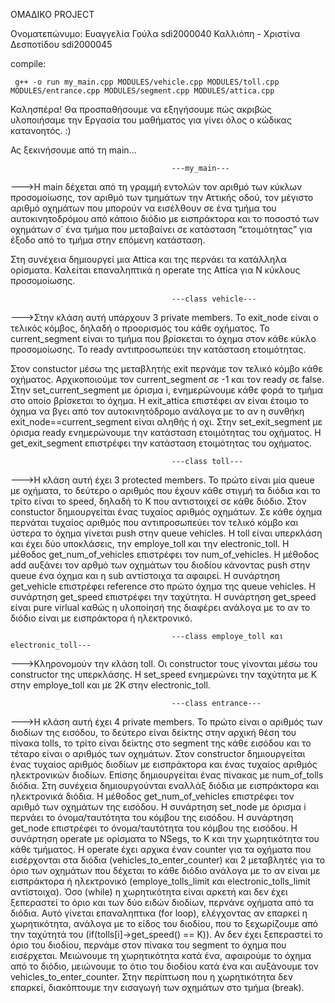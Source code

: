 OMAΔIKO PROJECT

Ονοματεπώνυμο:  Ευαγγελία Γούλα  sdi2000040
                Καλλιόπη - Χριστίνα Δεσποτίδου sdi2000045

compile:

     g++ -o run my_main.cpp MODULES/vehicle.cpp MODULES/toll.cpp MODULES/entrance.cpp MODULES/segment.cpp MODULES/attica.cpp                

Καλησπέρα! Θα προσπαθήσουμε να εξηγήσουμε πώς ακριβώς υλοποιήσαμε την Εργασία του μαθήματος για γίνει όλος ο κώδικας κατανοητός. :)

Ας ξεκινήσουμε από τη main...

                                        ---my_main---
--->Η main δέχεται από τη γραμμή εντολών τον αριθμό των κύκλων προσομοίωσης, τον αριθμό των τμημάτων την Αττικής οδού, τον μέγιστο αριθμό οχημάτων που μπορούν να εισέλθουν σε ένα τμήμα του 
αυτοκινητοδρόμου από κάποιο διόδιο με εισπράκτορα και το ποσοστό των οχημάτων σ΄ ένα τμήμα που μεταβαίνει σε κατάσταση “ετοιμότητας” για έξοδο από το τμήμα στην επόμενη κατάσταση.

Στη συνέχεια δημιουργεί μια Attica και της περνάει τα κατάλληλα ορίσματα.
Καλείται επαναληπτικά η operate της Attica για Ν κύκλους προσομοίωσης.


                                        ---class vehicle---
--->Στην κλάση αυτή υπάρχουν 3 private members. Το exit_node είναι ο τελικός κόμβος, δηλαδή ο προορισμός του κάθε οχήματος. Το current_segment είναι το τμήμα που βρίσκεται το όχημα στον κάθε 
κύκλο προσομοίωσης. Το ready αντιπροσωπεύει την κατάσταση ετοιμότητας.

Στον constuctor μέσω της μεταβλητής exit περνάμε τον τελικό κόμβο κάθε οχήματος. Αρχικοποιούμε τον current_segment σε -1 και τον ready σε false. 
Στην set_current_segment με όρισμα i, ενημερώνουμε κάθε φορά το τμήμα στο οποίο βρίσκεται το όχημα. 
Η exit_attica επιστέφει αν είναι έτοιμο το όχημα να βγει από τον αυτοκινητόδρομο ανάλογα με το αν η συνθήκη exit_node==current_segment είναι αληθής ή οχι.
Στην set_exit_segment με όρισμα ready ενημερώνουμε την κατάσταση ετοιμότητας του οχήματος.
Η get_exit_segment επιστρέφει την κατάσταση ετοιμότητας του οχήματος.


                                        ---class toll---
--->Η κλάση αυτή έχει 3 protected members. Το πρώτο είναι μία queue με οχήματα, το δεύτερο ο αριθμός που έχουν κάθε στιγμή τα διόδια και το τρίτο είναι το speed, δηλαδή το Κ που αντιστοιχεί σε 
κάθε διόδιο.
Στον constuctor δημιουργείται ένας τυχαίος αριθμός οχημάτων. Σε κάθε όχημα περνάται τυχαίος αριθμός που αντιπροσωπεύει τον τελικό κόμβο και ύστερα το όχημα γίνεται push στην queue vehicles.
Η toll είναι υπερκλάση και έχει δύο υποκλάσεις, την employe_toll και την electronic_toll. 
Η μέθοδος get_num_of_vehicles επιστρέφει τον num_of_vehicles.
Η μέθοδος add αυξάνει τον αρθμό των οχημάτων του διοδίου κάνοντας push στην queue ένα όχημα και η sub αντίστοιχα τα αφαιρεί.
Η συνάρτηση get_vehicle επιστρέφει reference στο πρώτο όχημα της queue vehicles.
Η συνάρτηση get_speed επιστρέφει την ταχύτητα.
Η συνάρτηση get_speed είναι pure virlual καθώς η υλοποίησή της διαφέρει ανάλογα με το αν το διόδιο είναι με εισπράκτορα ή ηλεκτρονικό.


                                        ---class employe_toll και electronic_toll---
--->Κληρονομούν την κλάση toll. Οι constructor τους γίνονται μέσω του constructor της υπερκλάσης.
Η set_speed ενημερώνει την ταχύτητα με Κ στην employe_toll και με 2Κ στην electronic_toll.


                                        ---class entrance---
--->Η κλάση αυτή έχει 4 private members. Το πρώτο είναι ο αριθμός των διοδίων της εισόδου, το δεύτερο είναι δείκτης στην αρχική θέση του πίνακα tolls, το τρίτο είναι δείκτης στο segment της 
κάθε εισόδου και το τέταρο είναι ο αριθμός των οχημάτων.
Στον constructor δημιουργείται ένας τυχαίος αριθμός διοδίων με εισπράκτορα και ένας τυχαίος αριθμός ηλεκτρονικών διοδίων. Επίσης δημιουργείται ένας πίνακας με num_of_tolls διόδια.
Στη συνέχεια δημιουργούνται εναλλάξ διόδια με εισπράκτορα και ηλεκτρονικά διόδια.
Η μέθοδος get_num_of_vehicles επιστρέφει τον αριθμό των οχημάτων της εισόδου.
Η συνάρτηση set_node με όρισμα i περνάει το όνομα/ταυτότητα του κόμβου της εισόδου.
Η συνάρτηση get_node επιστρέφει το όνομα/ταυτότητα του κόμβου της εισόδου.
H συνάρτηση operate με ορίσματα το NSegs, το Κ και την χωρητικότητα του κάθε τμήματος. Η operate έχει αρχικα έναν counter για τα οχήματα που εισέρχονται στα διόδια (vehicles_to_enter_counter) 
και 2 μεταβλητές για το όριο των οχημάτων που δέχεται το κάθε διόδιο ανάλογα με το αν είναι με εισπράκτορα ή ηλεκτρονικό (employe_tolls_limit και electronic_tolls_limit αντίστοιχα).
Όσο (while) η χωρητικότητα είναι αρκετή και δεν έχει ξεπεραστεί το όριο και των δύο ειδών διοδίων, περνάνε οχήματα από τα διόδια.
Αυτό γίνεται επαναληπτικα (for loop), ελέγχοντας αν επαρκεί η χωρητικότητα, ανάλογα με το είδος του διοδίου, που το ξεχωρίζουμε από την ταχύτητά του (if(tolls[i]->get_speed() == K)). Αν δεν 
έχει ξεπεραστεί το όριο του διοδίου, περνάμε στον πίνακα του segment το όχημα που εισέρχεται. Μειώνουμε τη χωρητικότητα κατά ένα, αφαιρούμε το όχημα από το διόδιο, μειώνουμε το ότιο του 
διοδίου κατά ένα και αυξάνουμε τον vehicles_to_enter_counter. Στην περίπτωση που η χωρητικότητα δεν επαρκεί, διακόπτουμε την εισαγωγή των οχημάτων στο τμήμα (break).

